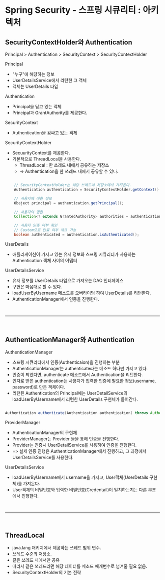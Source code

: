 # Spring Security - 스프링 시큐리티 : 아키텍처

## SecurityContextHolder와 Authentication

Principal > Authentication > SecurityContext > SecurityContextHolder

Principal

- "누구"에 해당하는 정보
- UserDetailsService에서 리턴한 그 객체
- 객체는 UserDetails 타입

Authentication

- Principal을 담고 있는 객체
- Principal과 GrantAuthority를 제공한다.

SecurityContext

- Authentication을 감싸고 있는 객체

SecurityContextHolder

- SecuurityContext를 제공한다.
- 기본적으로 ThreadLocal을 사용한다.
  - ThreadLocal : 한 쓰레드 내에서 공유하는 저장소
  - => Authentication을 한 쓰레드 내에서 공유할 수 있다.

```java

    // SecurityContextHolder는 해당 쓰레드내 저장소에서 가져온다.
    Authentication authentication = SecurityContextHolder.getContext().getAuthentication();

    // 사용자에 대한 정보
    Obeject principal = authentication.getPrincipal();

    // 사용자의 권한
    Collection<? extends GrantedAuthority> authorities = authentication.getAuthorities();

    // 사용자 인증 여부 확인
    // Custom으로 만료 여부 체크 가능
    boolean authenticated = authentication.isAuthenticated();


```

UserDetails

- 애플리케이션이 가지고 있는 유저 정보와 스프링 시큐리티가 사용하는 Authentication 객체 사이의 어댑터

UserDetailsService

- 유저 정보를 UserDetails 타입으로 가져오는 DAO 인터페이스
- 구현은 마음대로 할 수 있다.
- loadUserByUsername 메소드를 오버라이딩 하여 UserDetails를 리턴한다.
- AuthenticationManager에서 인증을 진행한다.

<br>

<hr>

<br>

## AuthenticationManager와 Authentication

AuthenticationManager

- 스프링 시큐리티에서 인증(Authenticaion)을 진행하는 부분
- AuthenticationManager는 authenticate라는 메소드 하나만 가지고 있다.
- 인증이 되었다면, authenticate 메소드에서 Authentication을 리턴한다.
- 인자로 받은 authentication는 사용자가 입력한 인증에 필요한 정보(username, password)로 만든 객체이다.
- 리턴된 Authentication의 Principal에는 UserDetailService의 loadUserByUsername에서 리턴한 UserDetails 구현체가 들어간다.

```java

Authentication authenticate(Authentication authentication) throws AuthenticationException;

```

ProviderManager

- AuthenticationManager의 구현체
- ProviderManager는 Provider 들을 통해 인증을 진행한다.
- Provider는 인증시 UserDetailService를 사용하여 인증을 진행한다.
- => 실제 인증 진행은 AuthenticationManager에서 진행하고, 그 과정에서 UserDetailsService를 사용한다.

UserDetailsService

- loadUserByUsername에서 username을 가지고, User객체(UserDetails 구현체)를 가져온다.
- User객체의 비밀번호와 입력한 비밀번호(Credentail)이 일치하는지는 다른 부분에서 진행한다.

<br>

<hr>

<br>

## ThreadLocal

- java.lang 패키지에서 제공하는 쓰레드 범위 변수.
- 쓰레드 수준의 저장소.
- 같은 쓰레드 내에서만 공유
- 따라서 같은 쓰레드라면 해당 데이터를 메소드 매개변수로 넘겨줄 필요 없음.
- SecurityContextHolder의 기본 전략
